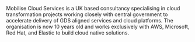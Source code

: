 Mobilise Cloud Services is a UK based consultancy specialising in cloud transformation projects
working closely with central government to accelerate delivery of GDS aligned services and cloud
platforms. The organisation is now 10 years old and works exclusively with AWS, Microsoft, Red Hat,
and Elastic to build cloud native solutions.